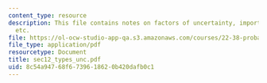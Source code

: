 ```yaml
---
content_type: resource
description: This file contains notes on factors of uncertainty, important sources
  etc.
file: https://ol-ocw-studio-app-qa.s3.amazonaws.com/courses/22-38-probability-and-its-applications-to-reliability-quality-control-and-risk-assessment-fall-2005/8c54a94768f6739618620b420dafb0c1_sec12_types_unc.pdf
file_type: application/pdf
resourcetype: Document
title: sec12_types_unc.pdf
uid: 8c54a947-68f6-7396-1862-0b420dafb0c1
---
```

